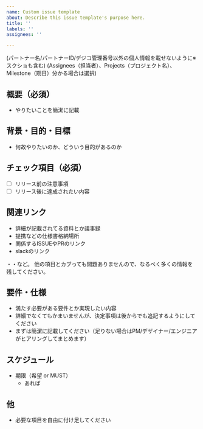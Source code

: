 ```yaml
---
name: Custom issue template
about: Describe this issue template's purpose here.
title: ''
labels: ''
assignees: ''

---
```


(パートナー名/パートナーID/デジコ管理番号以外の個人情報を載せないように※スクショも含む)
(Assignees（担当者）、Projects（プロジェクト名）、Milestone（期日）分かる場合は選択)
## 概要（必須）
- やりたいことを簡潔に記載

## 背景・目的・目標
- 何故やりたいのか、どういう目的があるのか

## チェック項目（必須）

- [ ] リリース前の注意事項
- [ ] リリース後に達成されたい内容

## 関連リンク

* 詳細が記載されてる資料とか議事録
* 提携などの仕様書格納場所
* 関係するISSUEやPRのリンク
* slackのリンク

・・など。
他の項目とカブっても問題ありませんので、なるべく多くの情報を残してください。

## 要件・仕様

* 満たす必要がある要件とか実現したい内容
* 詳細でなくてもかまいませんが、決定事項は後からでも追記するようにしてください
* まずは簡潔に記載してください（足りない場合はPM/デザイナー/エンジニアがヒアリングしてまとめます）

## スケジュール

* 期限（希望 or MUST）
  * あれば

## 他

* 必要な項目を自由に付け足してください
